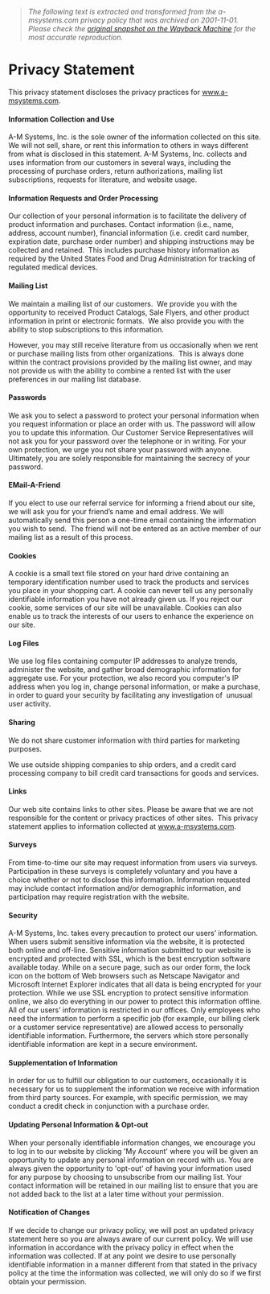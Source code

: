 > *The following text is extracted and transformed from the a-msystems.com privacy policy that was archived on 2001-11-01. Please check the [original snapshot on the Wayback Machine](https://web.archive.org/web/20011101035619id_/http%3A//www.a-msystems.com/help/privacy.asp) for the most accurate reproduction.*

# Privacy Statement

This privacy statement discloses the privacy practices for www.a-msystems.com. 

#### Information Collection and Use

A-M Systems, Inc. is the sole owner of the information collected on this site. We will not sell, share, or rent this information to others in ways different from what is disclosed in this statement. A-M Systems, Inc. collects and uses information from our customers in several ways, including the processing of purchase orders, return authorizations, mailing list subscriptions, requests for literature, and website usage. 

#### Information Requests and Order Processing

Our collection of your personal information is to facilitate the delivery of product information and purchases. Contact information (i.e., name, address, account number), financial information (i.e. credit card number, expiration date, purchase order number) and shipping instructions may be collected and retained.  This includes purchase history information as required by the United States Food and Drug Administration for tracking of regulated medical devices. 

#### Mailing List

We maintain a mailing list of our customers.  We provide you with the opportunity to received Product Catalogs, Sale Flyers, and other product information in print or electronic formats.  We also provide you with the ability to stop subscriptions to this information.

However, you may still receive literature from us occasionally when we rent or purchase mailing lists from other organizations.  This is always done within the contract provisions provided by the mailing list owner, and may not provide us with the ability to combine a rented list with the user preferences in our mailing list database. 

#### Passwords

We ask you to select a password to protect your personal information when you request information or place an order with us. The password will allow you to update this information. Our Customer Service Representatives will not ask you for your password over the telephone or in writing. For your own protection, we urge you not share your password with anyone. Ultimately, you are solely responsible for maintaining the secrecy of your password. 

#### EMail-A-Friend

If you elect to use our referral service for informing a friend about our site, we will ask you for your friend’s name and email address. We will automatically send this person a one-time email containing the information you wish to send.  The friend will not be entered as an active member of our mailing list as a result of this process. 

#### Cookies

A cookie is a small text file stored on your hard drive containing an temporary identification number used to track the products and services you place in your shopping cart. A cookie can never tell us any personally identifiable information you have not already given us. If you reject our cookie, some services of our site will be unavailable. Cookies can also enable us to track the interests of our users to enhance the experience on our site. 

#### Log Files

We use log files containing computer IP addresses to analyze trends, administer the website, and gather broad demographic information for aggregate use. For your protection, we also record you computer's IP address when you log in, change personal information, or make a purchase, in order to guard your security by facilitating any investigation of  unusual user activity. 

#### Sharing

We do not share customer information with third parties for marketing purposes.

We use outside shipping companies to ship orders, and a credit card processing company to bill credit card transactions for goods and services. 

#### Links

Our web site contains links to other sites. Please be aware that we are not responsible for the content or privacy practices of other sites.  This privacy statement applies to information collected at www.a-msystems.com. 

#### Surveys

From time-to-time our site may request information from users via surveys. Participation in these surveys is completely voluntary and you have a choice whether or not to disclose this information. Information requested may include contact information and/or demographic information, and participation may require registration with the website. 

#### Security

A-M Systems, Inc. takes every precaution to protect our users’ information. When users submit sensitive information via the website, it is protected both online and off-line. Sensitive information submitted to our website is encrypted and protected with SSL, which is the best encryption software available today. While on a secure page, such as our order form, the lock icon on the bottom of Web browsers such as Netscape Navigator and Microsoft Internet Explorer indicates that all data is being encrypted for your protection. While we use SSL encryption to protect sensitive information online, we also do everything in our power to protect this information offline. All of our users’ information is restricted in our offices. Only employees who need the information to perform a specific job (for example, our billing clerk or a customer service representative) are allowed access to personally identifiable information. Furthermore, the servers which store personally identifiable information are kept in a secure environment. 

#### Supplementation of Information

In order for us to fulfill our obligation to our customers, occasionally it is necessary for us to supplement the information we receive with information from third party sources. For example, with specific permission, we may conduct a credit check in conjunction with a purchase order. 

#### Updating Personal Information & Opt-out

When your personally identifiable information changes, we encourage you to log in to our website by clicking 'My Account' where you will be given an opportunity to update any personal information on record with us. You are always given the opportunity to 'opt-out' of having your information used for any purpose by choosing to unsubscribe from our mailing list. Your contact information will be retained in our mailing list to ensure that you are not added back to the list at a later time without your permission. 

#### Notification of Changes

If we decide to change our privacy policy, we will post an updated privacy statement here so you are always aware of our current policy. We will use information in accordance with the privacy policy in effect when the information was collected. If at any point we desire to use personally identifiable information in a manner different from that stated in the privacy policy at the time the information was collected, we will only do so if we first obtain your permission.
